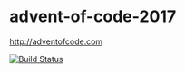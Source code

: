 # advent-of-code-2017
http://adventofcode.com

[![Build Status](https://travis-ci.org/olbura/advent-of-code-2017.svg?branch=master)](https://travis-ci.org/olbura/advent-of-code-2017)
